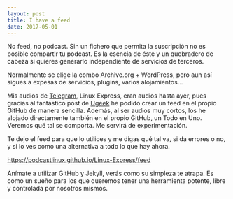 ```yaml
---
layout: post
title: I have a feed
date: 2017-05-01
---
```


No feed, no podcast. Sin un fichero que permita la suscripción no es posible compartir tu podcast. Es la esencia de éste y un quebradero de cabeza si quieres generarlo independiente de servicios de terceros.

Normalmente se elige la combo Archive.org + WordPress, pero aun así sigues a expesas de servicios, plugins, varios alojamientos...

Mis audios de [Telegram](https://t.me/podcastlinux), Linux Express, eran 
audios hasta ayer, pues gracias al fantástico post de [Ugeek](https://ugeek.github.io/generar-feed-para-podcast-en-jekyll/) he 
podido crear un feed en el propio GitHub de manera sencilla. Además, al ser audios muy cortos, los he alojado directamente también en el propio GitHub, un Todo en Uno. Veremos qué tal se comporta. Me servirá de experimentación.

Te dejo el feed para que lo utilices y me digas qué tal va, si da 
errores o no, y si lo ves como una alternativa a todo lo que hay ahora.

<https://podcastlinux.github.io/Linux-Express/feed>

Anímate a utilizar GitHub y Jekyll, verás como su simpleza te atrapa. Es 
como un sueño para los que queremos tener una herramienta potente, libre 
y controlada por nosotros mismos.
